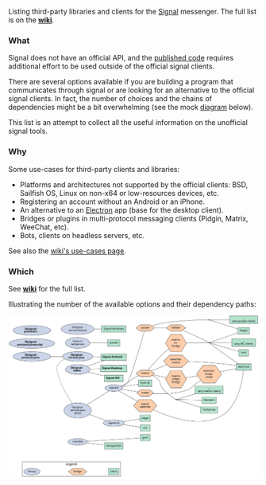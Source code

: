 Listing third-party libraries and clients for the [Signal](https://signal.org/) messenger.
The full list is on the [**wiki**](https://github.com/exquo/signal-soft/wiki/Software-list).


### What

Signal does not have an official API, and the [published code](https://github.com/signalapp/) requires additional effort to be used outside of the official signal clients.

There are several options available if you are building a program that communicates through signal or are looking for an alternative to the official signal clients. In fact, the  number of choices and the chains of dependencies might be a bit overwhelming (see the mock [diagram](#which) below).

This list is an attempt to collect all the useful information on the unofficial signal tools.


### Why

Some use-cases for third-party clients and libraries:

- Platforms and architectures not supported by the official clients: BSD, Sailfish OS, Linux on non-x64 or low-resources devices, etc.
- Registering an account without an Android or an iPhone.
- An alternative to an [Electron](https://www.electronjs.org/) app (base for the desktop client).
- Bridges or plugins in multi-protocol messaging clients (Pidgin, Matrix, WeeChat, etc).
- Bots, clients on headless servers, etc.

See also the [wiki's use-cases page](https://github.com/exquo/signal-soft/wiki/Use-cases).


### Which

See [**wiki**](https://github.com/exquo/signal-soft/wiki/Software-list) for the full list.

Illustrating the number of the available options and their dependency paths:

![graph](graph/chart.svg)


